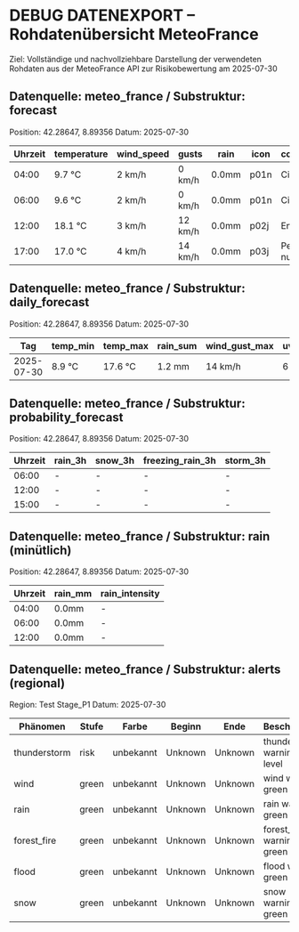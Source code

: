 # DEBUG DATENEXPORT – Rohdatenübersicht MeteoFrance

Ziel: Vollständige und nachvollziehbare Darstellung der verwendeten Rohdaten aus der MeteoFrance API zur Risikobewertung am 2025-07-30

## Datenquelle: meteo_france / Substruktur: forecast
Position: 42.28647, 8.89356
Datum: 2025-07-30

| Uhrzeit | temperature | wind_speed | gusts | rain | icon | condition     | thunderstorm |
|---------|-------------|------------|-------|------|------|----------------|--------------|
| 04:00   | 9.7 °C      | 2 km/h     | 0 km/h| 0.0mm| p01n | Ciel clair     | false        |
| 06:00   | 9.6 °C      | 2 km/h     | 0 km/h| 0.0mm| p01n | Ciel clair     | false        |
| 12:00   | 18.1 °C      | 3 km/h     | 12 km/h| 0.0mm| p02j | Ensoleillé     | false        |
| 17:00   | 17.0 °C      | 4 km/h     | 14 km/h| 0.0mm| p03j | Peu nuageux    | false        |


## Datenquelle: meteo_france / Substruktur: daily_forecast
Position: 42.28647, 8.89356
Datum: 2025-07-30

| Tag        | temp_min | temp_max | rain_sum | wind_gust_max | uv_index |
|------------|----------|----------|----------|----------------|----------|
| 2025-07-30 | 8.9 °C   | 17.6 °C  | 1.2 mm   | 14 km/h        | 6        |


## Datenquelle: meteo_france / Substruktur: probability_forecast
Position: 42.28647, 8.89356
Datum: 2025-07-30

| Uhrzeit | rain_3h | snow_3h | freezing_rain_3h | storm_3h |
|---------|---------|---------|------------------|----------|
| 06:00   | -       | -       | -                | -        |
| 12:00   | -       | -       | -                | -        |
| 15:00   | -       | -       | -                | -        |


## Datenquelle: meteo_france / Substruktur: rain (minütlich)
Position: 42.28647, 8.89356
Datum: 2025-07-30

| Uhrzeit | rain_mm | rain_intensity |
|---------|---------|----------------|
| 04:00   | 0.0mm   | -              |
| 06:00   | 0.0mm   | -              |
| 12:00   | 0.0mm   | -              |


## Datenquelle: meteo_france / Substruktur: alerts (regional)
Region: Test Stage_P1
Datum: 2025-07-30

| Phänomen   | Stufe | Farbe  | Beginn           | Ende             | Beschreibung                      |
|------------|-------|--------|------------------|------------------|-----------------------------------|
| thunderstorm | risk  | unbekannt | Unknown          | Unknown          | thunderstorm warning: risk level  |
| wind       | green | unbekannt | Unknown          | Unknown          | wind warning: green level         |
| rain       | green | unbekannt | Unknown          | Unknown          | rain warning: green level         |
| forest_fire | green | unbekannt | Unknown          | Unknown          | forest_fire warning: green level  |
| flood      | green | unbekannt | Unknown          | Unknown          | flood warning: green level        |
| snow       | green | unbekannt | Unknown          | Unknown          | snow warning: green level         |


